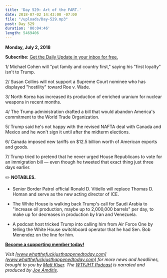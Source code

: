 ```yaml
---
title: 'Day 529: Art of the FART.'
date: 2018-07-02 14:43:00 -07:00
file: "/uploads/Day-529.mp3"
post: Day 529
duration: '00:04:46'
length: 5469406
---
```


**Monday, July 2, 2018**

**Subscribe:** [Get the Daily Update in your inbox for free.](https://whatthefuckjusthappenedtoday.com/subscribe/)

1/ Michael Cohen will "put family and country first," saying his "first loyalty" isn't to Trump.

2/ Susan Collins will not support a Supreme Court nominee who has displayed "hostility" toward Roe v. Wade.

3/ North Korea has increased its production of enriched uranium for nuclear weapons in recent months.

4/ The Trump administration drafted a bill that would abandon America's commitment to the World Trade Organization.

5/ Trump said he's not happy with the revised NAFTA deal with Canada and Mexico and he won't sign it until after the midterm elections.

6/ Canada imposed new tariffs on $12.5 billion worth of American exports and goods.

7/ Trump tried to pretend that he never urged House Republicans to vote for an immigration bill — even though he tweeted that exact thing just three days earlier.

✏️ **NOTABLES.**

* Senior Border Patrol official Ronald D. Vitiello will replace Thomas D. Homan and serve as the new acting director of ICE.

* The White House is walking back Trump's call for Saudi Arabia to "increase oil production, maybe up to 2,000,000 barrels" per day, to make up for decreases in production by Iran and Venezuela.

* A podcast host tricked Trump into calling him from Air Force One by telling the White House switchboard operator that he had Sen. Bob Menendez on the line for him.

**[Become a supporting member today!](https://whatthefuckjusthappenedtoday.com/membership/?utm_source=2017\+Donors&utm_campaign=8dccd905d9-&utm_medium=email&utm_term=0_3bd36f654c-8dccd905d9-169730397)**

*Visit [www.whatthefuckjusthappenedtoday.com](www.whatthefuckjusthappenedtoday.com) for more news and headlines, brought to you by [Matt Kiser](https://twitter.com/Matt_Kiser). The [WTFJHT Podcast](https://whatthefuckjusthappenedtoday.com/podcasts/) is narrated and produced by [Joe Amditis](https://twitter.com/jsamditis).*